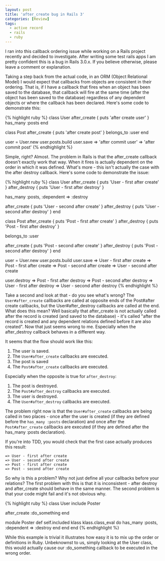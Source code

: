 ```yaml
---
layout: post
title: 'after_create bug in Rails 3'
categories: [Review]
tags:
  - active record
  - rails
  - ruby
---
```


I ran into this callback ordering issue while working on a Rails project
recently and decided to investigate.  After writing some test rails apps I am
pretty confident this is a bug in Rails 3.0.x.  If you believe otherwise, please
leave a comment or explanation.

Taking a step back from the actual code, in an ORM (Object Relational Model) I
would expect that callbacks from objects are consistent in their ordering.  That
is, if I have a callback that fires when an object has been saved to the
database, that callback will fire at the same time (after the object has been
saved to the database) regardless of any dependent objects or where the callback
has been declared.  Here's some code to demonstrate this:

{% highlight ruby %}
class User
  after_create { puts 'after create user' }
  has_many :posts
end

class Post
  after_create { puts 'after create post' }
  belongs_to :user
end

user = User.new
user.posts.build
user.save
=> 'after commit user'
=> 'after commit post'
{% endhighlight %}

Simple, right? Almost. The problem in Rails is that the after_create callback
doesn't exactly work that way. When it fires is actually dependent on the order
in which it was defined. What's more - this isn't actually the case with the
after destroy callback. Here's some code to demonstrate the issue:

{% highlight ruby %}
class User
  after_create { puts 'User - first after create' }
  after_destroy { puts 'User - first after destroy' }

  has_many :posts, :dependent => :destroy

  after_create { puts 'User - second after create' }
  after_destroy { puts 'User - second after destroy' }
end

class Post
  after_create { puts 'Post - first after create' }
  after_destroy { puts 'Post - first after destroy' }

  belongs_to :user

  after_create { puts 'Post - second after create' }
  after_destroy { puts 'Post - second after destroy' }
end

user = User.new
user.posts.build
user.save
=> User - first after create
=> Post - first after create
=> Post - second after create
=> User - second after create

user.destroy
=> Post - first after destroy
=> Post - second after destroy
=> User - first after destroy
=> User - second after destroy
{% endhighlight %}

Take a second and look at that - do you see what's wrong? The
`User#after_create` callbacks are called at opposite ends of the Post#after
create callbacks, but the User#after_destroy callbacks are called at the end.
What does this mean? Well basically that after_create is not actually called
after the record is created (and saved to the database) - it's called "after the
record is created and any dependent relations defined before it are also
created". Now that just seems wrong to me. Especially when the after_destroy
callback behaves in a different way.

It seems that the flow should work like this:

1. The user is saved.
2. The `User#after_create` callbacks are executed.
3. The post is saved
4. The `Post#after_create` callbacks are executed.

Especially when the opposite is true for `after_destroy`:

1. The post is destroyed.
2. The `Post#after_destroy` callbacks are executed.
3. The user is destroyed.
4. The `User#after_destroy` callbacks are executed.

The problem right now is that the `User#after_create` callbacks are being called
in two places - once after the user is created (if they are defined before the
`has_many :posts` declaration) and once after the `Post#after_create` callbacks
are executed (if they are defined after the has_many :posts declaration).

If you're into TDD, you would check that the first case actually produces this
result:

    => User - first after create
    => User - second after create
    => Post - first after create
    => Post - second after create

So why is this a problem? Why not just define all your callbacks before your
relations? The first problem with this is that it is inconsistent - after
destroy and after_create should behave in the same manner. The second problem is
that your code might fail and it's not obvious why.

{% highlight ruby %}
class User
  include Poster

  after_create :do_something
end

module Poster
  def self.included klass
    klass.class_eval do
      has_many :posts, :dependent => :destroy
    end
  end
end
{% endhighlight %}

While this example is trivial it illustrates how easy it is to mix up the order
or definitions in Ruby. Unbeknownst to us, simply looking at the User class,
this would actually cause our :do_something callback to be executed in the wrong
order.
